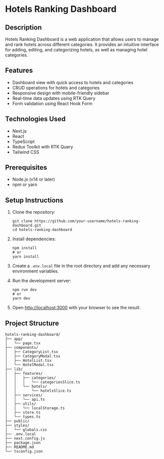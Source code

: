 # Hotels Ranking Dashboard

## Description

Hotels Ranking Dashboard is a web application that allows users to manage and rank hotels across different categories. It provides an intuitive interface for adding, editing, and categorizing hotels, as well as managing hotel categories.

## Features

- Dashboard view with quick access to hotels and categories
- CRUD operations for hotels and categories
- Responsive design with mobile-friendly sidebar
- Real-time data updates using RTK Query
- Form validation using React Hook Form

## Technologies Used

- Next.js
- React
- TypeScript
- Redux Toolkit with RTK Query
- Tailwind CSS
## Prerequisites

- Node.js (v14 or later)
- npm or yarn

## Setup Instructions

1. Clone the repository:
   ```
   git clone https://github.com/your-username/hotels-ranking-dashboard.git
   cd hotels-ranking-dashboard
   ```

2. Install dependencies:
   ```
   npm install
   # or
   yarn install
   ```

3. Create a `.env.local` file in the root directory and add any necessary environment variables.

4. Run the development server:
   ```
   npm run dev
   # or
   yarn dev
   ```

5. Open [http://localhost:3000](http://localhost:3000) with your browser to see the result.


## Project Structure

```
hotels-ranking-dashboard/
├── app/
│   └── page.tsx
├── components/
│   ├── CategoryList.tsx
│   ├── CategoryModal.tsx
│   ├── HotelList.tsx
│   └── HotelModal.tsx
├── lib/
│   ├── features/
│   │   ├── categories/
│   │   │   └── categoriesSlice.ts
│   │   └── hotels/
│   │       └── hotelsSlice.ts
│   ├── services/
│   │   └── api.ts
│   ├── utils/
│   │   └── localStorage.ts
│   ├── store.ts
│   └── types.ts
├── public/
├── styles/
│   └── globals.css
├── .env.local
├── next.config.js
├── package.json
├── README.md
└── tsconfig.json
```
